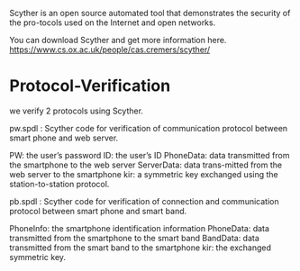 Scyther is an open source automated tool that demonstrates the security of the pro-tocols used on the Internet and open networks. 

You can download Scyther and get more information here.
https://www.cs.ox.ac.uk/people/cas.cremers/scyther/



# Protocol-Verification
we verify 2 protocols using Scyther.

pw.spdl
: Scyther code for verification of communication protocol between smart phone and web server.

PW: the user’s password
ID: the user’s ID
PhoneData: data transmitted from the smartphone to the web server
ServerData: data trans-mitted from the web server to the smartphone
kir: a symmetric key exchanged using the station-to-station protocol. 

pb.spdl
: Scyther code for verification of connection and communication protocol between smart phone and smart band.

PhoneInfo: the smartphone identification information
PhoneData: data transmitted from the smartphone to the smart band
BandData: data transmitted from the smart band to the smartphone
kir: the exchanged symmetric key.
